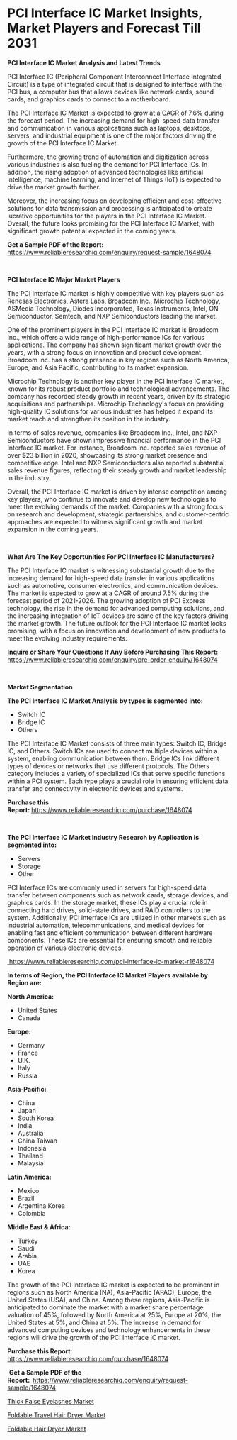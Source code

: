 <p><h1>PCI Interface IC Market Insights, Market Players and Forecast Till 2031</h1></p><p><strong>PCI Interface IC Market Analysis and Latest Trends</strong></p>
<p><p>PCI Interface IC (Peripheral Component Interconnect Interface Integrated Circuit) is a type of integrated circuit that is designed to interface with the PCI bus, a computer bus that allows devices like network cards, sound cards, and graphics cards to connect to a motherboard.</p><p>The PCI Interface IC Market is expected to grow at a CAGR of 7.6% during the forecast period. The increasing demand for high-speed data transfer and communication in various applications such as laptops, desktops, servers, and industrial equipment is one of the major factors driving the growth of the PCI Interface IC Market.</p><p>Furthermore, the growing trend of automation and digitization across various industries is also fueling the demand for PCI Interface ICs. In addition, the rising adoption of advanced technologies like artificial intelligence, machine learning, and Internet of Things (IoT) is expected to drive the market growth further.</p><p>Moreover, the increasing focus on developing efficient and cost-effective solutions for data transmission and processing is anticipated to create lucrative opportunities for the players in the PCI Interface IC Market. Overall, the future looks promising for the PCI Interface IC Market, with significant growth potential expected in the coming years.</p></p>
<p><strong>Get a Sample PDF of the Report:&nbsp;</strong> <a href="https://www.reliableresearchiq.com/enquiry/request-sample/1648074">https://www.reliableresearchiq.com/enquiry/request-sample/1648074</a></p>
<p>&nbsp;</p>
<p><strong>PCI Interface IC Major Market Players</strong></p>
<p><p>The PCI Interface IC market is highly competitive with key players such as Renesas Electronics, Astera Labs, Broadcom Inc., Microchip Technology, ASMedia Technology, Diodes Incorporated, Texas Instruments, Intel, ON Semiconductor, Semtech, and NXP Semiconductors leading the market.</p><p>One of the prominent players in the PCI Interface IC market is Broadcom Inc., which offers a wide range of high-performance ICs for various applications. The company has shown significant market growth over the years, with a strong focus on innovation and product development. Broadcom Inc. has a strong presence in key regions such as North America, Europe, and Asia Pacific, contributing to its market expansion.</p><p>Microchip Technology is another key player in the PCI Interface IC market, known for its robust product portfolio and technological advancements. The company has recorded steady growth in recent years, driven by its strategic acquisitions and partnerships. Microchip Technology's focus on providing high-quality IC solutions for various industries has helped it expand its market reach and strengthen its position in the industry.</p><p>In terms of sales revenue, companies like Broadcom Inc., Intel, and NXP Semiconductors have shown impressive financial performance in the PCI Interface IC market. For instance, Broadcom Inc. reported sales revenue of over $23 billion in 2020, showcasing its strong market presence and competitive edge. Intel and NXP Semiconductors also reported substantial sales revenue figures, reflecting their steady growth and market leadership in the industry.</p><p>Overall, the PCI Interface IC market is driven by intense competition among key players, who continue to innovate and develop new technologies to meet the evolving demands of the market. Companies with a strong focus on research and development, strategic partnerships, and customer-centric approaches are expected to witness significant growth and market expansion in the coming years.</p></p>
<p>&nbsp;</p>
<p><strong>What Are The Key Opportunities For PCI Interface IC Manufacturers?</strong></p>
<p><p>The PCI Interface IC market is witnessing substantial growth due to the increasing demand for high-speed data transfer in various applications such as automotive, consumer electronics, and communication devices. The market is expected to grow at a CAGR of around 7.5% during the forecast period of 2021-2026. The growing adoption of PCI Express technology, the rise in the demand for advanced computing solutions, and the increasing integration of IoT devices are some of the key factors driving the market growth. The future outlook for the PCI Interface IC market looks promising, with a focus on innovation and development of new products to meet the evolving industry requirements.</p></p>
<p><strong>Inquire or Share Your Questions If Any Before Purchasing This Report:</strong> <a href="https://www.reliableresearchiq.com/enquiry/pre-order-enquiry/1648074">https://www.reliableresearchiq.com/enquiry/pre-order-enquiry/1648074</a></p>
<p>&nbsp;</p>
<p><strong>Market Segmentation</strong></p>
<p><strong>The PCI Interface IC Market Analysis by types is segmented into:</strong></p>
<p><ul><li>Switch IC</li><li>Bridge IC</li><li>Others</li></ul></p>
<p><p>The PCI Interface IC Market consists of three main types: Switch IC, Bridge IC, and Others. Switch ICs are used to connect multiple devices within a system, enabling communication between them. Bridge ICs link different types of devices or networks that use different protocols. The Others category includes a variety of specialized ICs that serve specific functions within a PCI system. Each type plays a crucial role in ensuring efficient data transfer and connectivity in electronic devices and systems.</p></p>
<p><strong>Purchase this Report:&nbsp;</strong><a href="https://www.reliableresearchiq.com/purchase/1648074">https://www.reliableresearchiq.com/purchase/1648074</a></p>
<p>&nbsp;</p>
<p><strong>The PCI Interface IC Market Industry Research by Application is segmented into:</strong></p>
<p><ul><li>Servers</li><li>Storage</li><li>Other</li></ul></p>
<p><p>PCI Interface ICs are commonly used in servers for high-speed data transfer between components such as network cards, storage devices, and graphics cards. In the storage market, these ICs play a crucial role in connecting hard drives, solid-state drives, and RAID controllers to the system. Additionally, PCI interface ICs are utilized in other markets such as industrial automation, telecommunications, and medical devices for enabling fast and efficient communication between different hardware components. These ICs are essential for ensuring smooth and reliable operation of various electronic devices.</p></p>
<p><a href="https://www.reliableresearchiq.com/pci-interface-ic-market-r1648074">&nbsp;https://www.reliableresearchiq.com/pci-interface-ic-market-r1648074</a></p>
<p><strong>In terms of Region, the PCI Interface IC Market Players available by Region are:</strong></p>
<p>
    <p> <strong> North America: </strong>
        <ul>
            <li>United States</li>
            <li>Canada</li>
        </ul>
        </p> 
    <p> <strong> Europe: </strong>
        <ul>
            <li>Germany</li>
            <li>France</li>
            <li>U.K.</li>
            <li>Italy</li>
            <li>Russia</li>
        </ul>
        </p> 
    <p> <strong> Asia-Pacific: </strong>
        <ul>
            <li>China</li>
            <li>Japan</li>
            <li>South Korea</li>
            <li>India</li>
            <li>Australia</li>
            <li>China Taiwan</li>
            <li>Indonesia</li>
            <li>Thailand</li>
            <li>Malaysia</li>
        </ul>
        </p> 
    <p> <strong> Latin America: </strong>
        <ul>
            <li>Mexico</li>
            <li>Brazil</li>
            <li>Argentina Korea</li>
            <li>Colombia</li>
        </ul>
        </p> 
    <p> <strong> Middle East & Africa: </strong>
        <ul>
            <li>Turkey</li>
            <li>Saudi</li>
            <li>Arabia</li>
            <li>UAE</li>
            <li>Korea</li>
        </ul>
    </p>
    </p>
<p><p>The growth of the PCI Interface IC market is expected to be prominent in regions such as North America (NA), Asia-Pacific (APAC), Europe, the United States (USA), and China. Among these regions, Asia-Pacific is anticipated to dominate the market with a market share percentage valuation of 45%, followed by North America at 25%, Europe at 20%, the United States at 5%, and China at 5%. The increase in demand for advanced computing devices and technology enhancements in these regions will drive the growth of the PCI Interface IC market.</p></p>
<p><strong>Purchase this Report: </strong><a href="https://www.reliableresearchiq.com/purchase/1648074">https://www.reliableresearchiq.com/purchase/1648074</a></p>
<p>&nbsp;<strong>Get a Sample PDF of the Report:&nbsp;&nbsp;</strong><a href="https://www.reliableresearchiq.com/enquiry/request-sample/1648074">https://www.reliableresearchiq.com/enquiry/request-sample/1648074</a></p>
<p><strong></strong></p>
<p><p><a href="https://github.com/hannahforsyth9786/Market-Research-Report-List-1/blob/main/thick-false-eyelashes-market.md">Thick False Eyelashes Market</a></p><p><a href="https://github.com/AbdulKoss18/Market-Research-Report-List-1/blob/main/foldable-travel-hair-dryer-market.md">Foldable Travel Hair Dryer Market</a></p><p><a href="https://github.com/eliyamanson4561/Market-Research-Report-List-1/blob/main/foldable-hair-dryer-market.md">Foldable Hair Dryer Market</a></p></p>